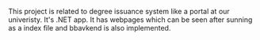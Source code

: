 This project is related to degree issuance system like a portal at our univeristy. It's .NET app. It has webpages which can be seen after sunning as a index file and bbavkend is also implemented.

